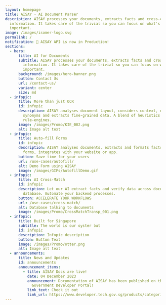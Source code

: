```yaml
---
layout: homepage
title: AISAY - AI Document Parser
description: AISAY processes your documents, extracts facts and cross-checks
  information. It takes care of the trivial so you can focus on what's
  important.
image: /images/isomer-logo.svg
permalink: /
notification: 🎉 AISAY API is now in Production!
sections:
  - hero:
      title: AI for Documents
      subtitle: AISAY processes your documents, extracts facts and cross-checks
        information. It takes care of the trivial so you can focus on what's
        important.
      background: /images/hero-banner.png
      button: Contact Us
      url: /contact-us/
      variant: center
      size: md
  - infopic:
      title: More than just OCR
      id: infopic
      description: AISAY analyses document layout, considers context, understands
        synonyms and extracts fine-grained data. A blend of heuristics and
        rule-engines.
      image: /images/Promo/KIE_002.png
      alt: Image alt text
  - infopic:
      title: Auto-fill Forms
      id: infopic
      description: AISAY analyses documents, extracts and formats facts to fill in the
        forms, integrates with your website or app.
      button: Save time for your users
      url: /use-cases/autofill/
      alt: Demo Form using AISAY
      image: /images/GIFs/AutofillDemo.gif
  - infopic:
      title: AI Cross-Match
      id: infopic
      description: Let our AI extract facts and verify data across documents and your
        database. Automate your backend processes.
      button: ACCELERATE YOUR WORKFLOWS
      url: /use-cases/cross-match/
      alt: Database talking to documents
      image: /images/Promo/CrossMatchTransp_001.png
  - infopic:
      title: Built for Singapore
      subtitle: The world is our oyster but
      id: infopic
      description: Infopic description
      button: Button Text
      image: /images/Promo/otter.png
      alt: Image alt text
  - announcements:
      title: News and Updates
      id: announcements
      announcement_items:
        - title: AISAY Docs are live!
          date: 04 December 2023
          announcement: Documentation of AISAY has been published on the Singapore
            Government Developer Portal!
          link_text: Check it out
          link_url: https://www.developer.tech.gov.sg/products/categories/productivity-tools/aisay/overview
---
```

